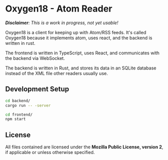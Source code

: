 # Oxygen18 - Atom Reader

_**Disclaimer**: This is a work in progress, not yet usable!_

Oxygen18 is a client for keeping up with Atom/RSS feeds. It's called
Oxygen18 because it implements atom, uses react, and the backend is
written in rust.

The frontend is written in TypeScript, uses React, and
communicates with the backend via WebSocket.

The backend is written in Rust, and stores its data in an SQLite
database instead of the XML file other readers usually use.

## Development Setup

```sh
cd backend/
cargo run -- -server
```

```sh
cd frontend/
npm start
```

## License

All files contained are licensed under the **Mozilla Public License,
version 2**, if applicable or unless otherwise specified.
